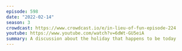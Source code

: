 ```yaml
---
episode: 598
date: "2022-02-14"
season: 3
crowdcast: https://www.crowdcast.io/e/in-lieu-of-fun-episode-224
youtube: https://www.youtube.com/watch?v=6dWt-GU5eiA
summary: A discussion about the holiday that happens to be today
---
```


